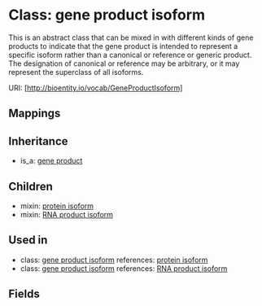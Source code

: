 # Class: gene product isoform


This is an abstract class that can be mixed in with different kinds of gene products to indicate that the gene product is intended to represent a specific isoform rather than a canonical or reference or generic product. The designation of canonical or reference may be arbitrary, or it may represent the superclass of all isoforms.

URI: [http://bioentity.io/vocab/GeneProductIsoform]
## Mappings

## Inheritance

 *  is_a: [gene product](GeneProduct.md)
## Children

 *  mixin: [protein isoform](ProteinIsoform.md)
 *  mixin: [RNA product isoform](RnaProductIsoform.md)
## Used in

 *  class: [gene product isoform](GeneProductIsoform.md) references: [protein isoform](ProteinIsoform.md)
 *  class: [gene product isoform](GeneProductIsoform.md) references: [RNA product isoform](RnaProductIsoform.md)
## Fields

